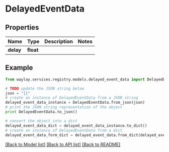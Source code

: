 # DelayedEventData


## Properties

Name | Type | Description | Notes
------------ | ------------- | ------------- | -------------
**delay** | **float** |  | 

## Example

```python
from waylay.services.registry.models.delayed_event_data import DelayedEventData

# TODO update the JSON string below
json = "{}"
# create an instance of DelayedEventData from a JSON string
delayed_event_data_instance = DelayedEventData.from_json(json)
# print the JSON string representation of the object
print DelayedEventData.to_json()

# convert the object into a dict
delayed_event_data_dict = delayed_event_data_instance.to_dict()
# create an instance of DelayedEventData from a dict
delayed_event_data_form_dict = delayed_event_data.from_dict(delayed_event_data_dict)
```
[[Back to Model list]](../README.md#documentation-for-models) [[Back to API list]](../README.md#documentation-for-api-endpoints) [[Back to README]](../README.md)


